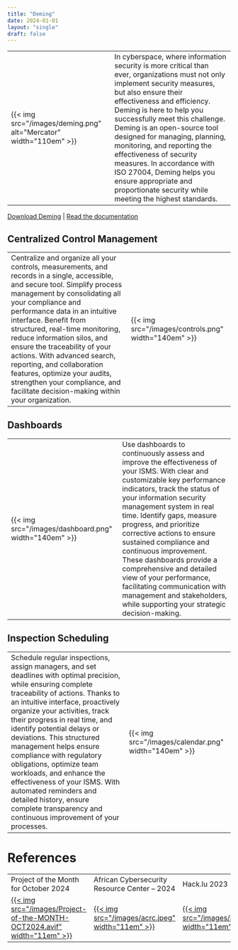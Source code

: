 ```yaml
---
title: "Deming"
date: 2024-01-01
layout: "single"
draft: false
---
```



|   |   |
|----|----|
| {{< img src="/images/deming.png" alt="Mercator" width="110em" >}} | In cyberspace, where information security is more critical than ever, organizations must not only implement security measures, but also ensure their effectiveness and efficiency. Deming is here to help you successfully meet this challenge. Deming is an open-source tool designed for managing, planning, monitoring, and reporting the effectiveness of security measures. In accordance with ISO 27004, Deming helps you ensure appropriate and proportionate security while meeting the highest standards. |

[Download Deming](https://github.com/dbarzin/deming) | [Read the documentation](https://dbarzin.github.io/deming/index.fr/)

## Centralized Control Management

|   |   |
|----|----|
| Centralize and organize all your controls, measurements, and records in a single, accessible, and secure tool. Simplify process management by consolidating all your compliance and performance data in an intuitive interface. Benefit from structured, real-time monitoring, reduce information silos, and ensure the traceability of your actions. With advanced search, reporting, and collaboration features, optimize your audits, strengthen your compliance, and facilitate decision-making within your organization. | {{< img src="/images/controls.png" width="140em" >}} |

## Dashboards

|   |   |
|----|----|
| {{< img src="/images/dashboard.png" width="140em" >}} | Use dashboards to continuously assess and improve the effectiveness of your ISMS. With clear and customizable key performance indicators, track the status of your information security management system in real time. Identify gaps, measure progress, and prioritize corrective actions to ensure sustained compliance and continuous improvement. These dashboards provide a comprehensive and detailed view of your performance, facilitating communication with management and stakeholders, while supporting your strategic decision-making. |

## Inspection Scheduling

| | |
|----|----|
| Schedule regular inspections, assign managers, and set deadlines with optimal precision, while ensuring complete traceability of actions. Thanks to an intuitive interface, proactively organize your activities, track their progress in real time, and identify potential delays or deviations. This structured management helps ensure compliance with regulatory obligations, optimize team workloads, and enhance the effectiveness of your ISMS. With automated reminders and detailed history, ensure complete transparency and continuous improvement of your processes. | {{< img src="/images/calendar.png" width="140em" >}} |

# References

| | | | | |
|---|---|---|---|---|
| Project of the Month for October 2024 | African Cybersecurity Resource Center – 2024 | Hack.lu 2023 | |
| [{{< img src="/images/Project-of-the-MONTH-OCT2024.avif" width="11em" >}}](https://www.ow2.org/view/OW2-Project-of-the-Month/October-2024Deming) | [{{< img src="/images/acrc.jpeg" width="11em" >}}](https://www.youtube.com/watch?v=EXI0d9aYHPI) | [{{< img src="/images/hacklu.png" width="11em" >}}](https://www.youtube.com/watch?v=AiK8NLsZkz8) | |
